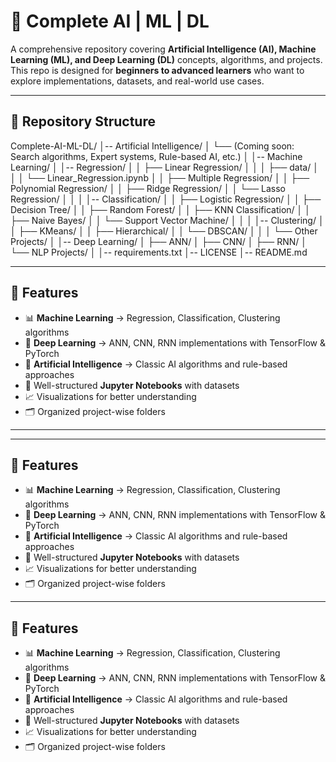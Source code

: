 # 🤖 Complete AI | ML | DL  

A comprehensive repository covering **Artificial Intelligence (AI), Machine Learning (ML), and Deep Learning (DL)** concepts, algorithms, and projects.  
This repo is designed for **beginners to advanced learners** who want to explore implementations, datasets, and real-world use cases.  

---

## 📂 Repository Structure  

Complete-AI-ML-DL/
│-- Artificial Intelligence/
│ └── (Coming soon: Search algorithms, Expert systems, Rule-based AI, etc.)
│
│-- Machine Learning/
│ │-- Regression/
│ │ ├── Linear Regression/
│ │ │ ├── data/
│ │ │ └── Linear_Regression.ipynb
│ │ ├── Multiple Regression/
│ │ ├── Polynomial Regression/
│ │ ├── Ridge Regression/
│ │ └── Lasso Regression/
│ │
│ │-- Classification/
│ │ ├── Logistic Regression/
│ │ ├── Decision Tree/
│ │ ├── Random Forest/
│ │ ├── KNN Classification/
│ │ ├── Naive Bayes/
│ │ └── Support Vector Machine/
│ │
│ │-- Clustering/
│ │ ├── KMeans/
│ │ ├── Hierarchical/
│ │ └── DBSCAN/
│ │
│ └── Other Projects/
│
│-- Deep Learning/
│ ├── ANN/
│ ├── CNN/
│ ├── RNN/
│ └── NLP Projects/
│
│-- requirements.txt
│-- LICENSE
│-- README.md



---

## 🚀 Features  

- 📊 **Machine Learning** → Regression, Classification, Clustering algorithms  
- 🧠 **Deep Learning** → ANN, CNN, RNN implementations with TensorFlow & PyTorch  
- 🤖 **Artificial Intelligence** → Classic AI algorithms and rule-based approaches  
- 📝 Well-structured **Jupyter Notebooks** with datasets  
- 📈 Visualizations for better understanding  
- 🗂️ Organized project-wise folders  

---


---

## 🚀 Features  

- 📊 **Machine Learning** → Regression, Classification, Clustering algorithms  
- 🧠 **Deep Learning** → ANN, CNN, RNN implementations with TensorFlow & PyTorch  
- 🤖 **Artificial Intelligence** → Classic AI algorithms and rule-based approaches  
- 📝 Well-structured **Jupyter Notebooks** with datasets  
- 📈 Visualizations for better understanding  
- 🗂️ Organized project-wise folders  

---

## 🚀 Features  

- 📊 **Machine Learning** → Regression, Classification, Clustering algorithms  
- 🧠 **Deep Learning** → ANN, CNN, RNN implementations with TensorFlow & PyTorch  
- 🤖 **Artificial Intelligence** → Classic AI algorithms and rule-based approaches  
- 📝 Well-structured **Jupyter Notebooks** with datasets  
- 📈 Visualizations for better understanding  
- 🗂️ Organized project-wise folders  
